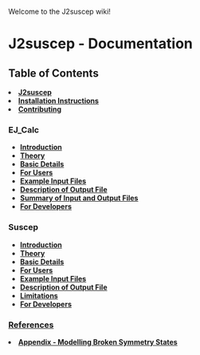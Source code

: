 Welcome to the J2suscep wiki!

<h1>J2suscep - Documentation</h1>
<h2>Table of Contents</h2>
<li><A HREF="j2suscep"><strong>J2suscep</strong></A>   </li>
<li><A HREF="Installation"><strong>Installation Instructions</strong></A>   </li>
<li><A HREF="contribution"><strong>Contributing</strong></A>   </li>
<h3> EJ_Calc </h3>
<ul>
  <li><A HREF="1a_introduction"><strong>Introduction</strong></A>   </li>
  <li><strong><a href="1b_theory">Theory</a></strong>
  <li><strong><A HREF="1c_basic_details">Basic Details</A></strong></li>
  <li><strong><A HREF="1d_for_users">For Users</A></strong></li>
  <li><strong><A HREF="1e_example">Example Input Files</A></strong></li>
  <li><strong><A HREF="1f_output_file_description">Description of Output File</A></strong></li>
  <li><strong><A HREF="1g_file_summary">Summary of Input and Output Files</A></strong></li>
  <li><strong><A HREF="1h_developers">For Developers</A></strong>  </li>
  </ul>
</li>

<h3>Suscep </h3>
<ul>
  <li><A HREF="2a_introduction"><strong>Introduction</strong></A>   </li>
  <li><strong><a href="2b_theory">Theory</a></strong>
  <li><strong><A HREF="2c_basic_details">Basic Details</A></strong></li>
  <li><strong><A HREF="2d_for_users">For Users</A></strong></li>
  <li><strong><A HREF="2e_example">Example Input Files</A></strong></li>
  <li><strong><A HREF="2f_output_file_description">Description of Output File</A></strong></li>
  <li><strong><A HREF="2g_limitations">Limitations</A></strong></li>
  <li><strong><A HREF="2h_developers">For Developers</A></strong>  </li>
  </ul>
</li>
<h3><strong><a href="refs">References</a></strong><a href="refs"></a></h3>
<li><A HREF="appendix"><strong>Appendix - Modelling Broken Symmetry States</strong></A>   </li>
</body></html>
